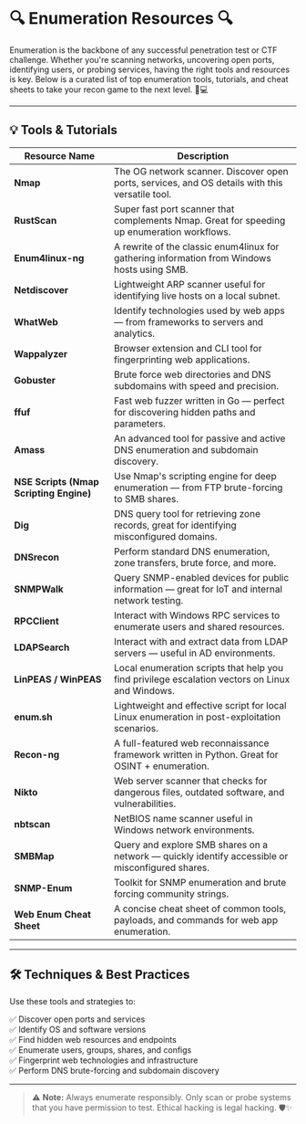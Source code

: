 # 🔍 Enumeration Resources 🔍  
Enumeration is the backbone of any successful penetration test or CTF challenge. Whether you're scanning networks, uncovering open ports, identifying users, or probing services, having the right tools and resources is key. Below is a curated list of top enumeration tools, tutorials, and cheat sheets to take your recon game to the next level. 🧠💻

---

## 💡 Tools & Tutorials

| Resource Name | Description |
|---------------|-------------|
| **Nmap** | The OG network scanner. Discover open ports, services, and OS details with this versatile tool. |
| **RustScan** | Super fast port scanner that complements Nmap. Great for speeding up enumeration workflows. |
| **Enum4linux-ng** | A rewrite of the classic enum4linux for gathering information from Windows hosts using SMB. |
| **Netdiscover** | Lightweight ARP scanner useful for identifying live hosts on a local subnet. |
| **WhatWeb** | Identify technologies used by web apps — from frameworks to servers and analytics. |
| **Wappalyzer** | Browser extension and CLI tool for fingerprinting web applications. |
| **Gobuster** | Brute force web directories and DNS subdomains with speed and precision. |
| **ffuf** | Fast web fuzzer written in Go — perfect for discovering hidden paths and parameters. |
| **Amass** | An advanced tool for passive and active DNS enumeration and subdomain discovery. |
| **NSE Scripts (Nmap Scripting Engine)** | Use Nmap's scripting engine for deep enumeration — from FTP brute-forcing to SMB shares. |
| **Dig** | DNS query tool for retrieving zone records, great for identifying misconfigured domains. |
| **DNSrecon** | Perform standard DNS enumeration, zone transfers, brute force, and more. |
| **SNMPWalk** | Query SNMP-enabled devices for public information — great for IoT and internal network testing. |
| **RPCClient** | Interact with Windows RPC services to enumerate users and shared resources. |
| **LDAPSearch** | Interact with and extract data from LDAP servers — useful in AD environments. |
| **LinPEAS / WinPEAS** | Local enumeration scripts that help you find privilege escalation vectors on Linux and Windows. |
| **enum.sh** | Lightweight and effective script for local Linux enumeration in post-exploitation scenarios. |
| **Recon-ng** | A full-featured web reconnaissance framework written in Python. Great for OSINT + enumeration. |
| **Nikto** | Web server scanner that checks for dangerous files, outdated software, and vulnerabilities. |
| **nbtscan** | NetBIOS name scanner useful in Windows network environments. |
| **SMBMap** | Query and explore SMB shares on a network — quickly identify accessible or misconfigured shares. |
| **SNMP-Enum** | Toolkit for SNMP enumeration and brute forcing community strings. |
| **Web Enum Cheat Sheet** | A concise cheat sheet of common tools, payloads, and commands for web app enumeration. |

---

## 🛠️ Techniques & Best Practices

Use these tools and strategies to:

✅ Discover open ports and services  
✅ Identify OS and software versions  
✅ Find hidden web resources and endpoints  
✅ Enumerate users, groups, shares, and configs  
✅ Fingerprint web technologies and infrastructure  
✅ Perform DNS brute-forcing and subdomain discovery  

---

> ⚠️ **Note:** Always enumerate responsibly. Only scan or probe systems that you have permission to test. Ethical hacking is legal hacking. 🛡️✨
